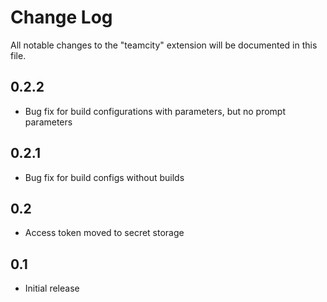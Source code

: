 # Change Log

All notable changes to the "teamcity" extension will be documented in this file.

## 0.2.2
- Bug fix for build configurations with parameters, but no prompt parameters

## 0.2.1
- Bug fix for build configs without builds 

## 0.2

- Access token moved to secret storage

## 0.1

- Initial release
